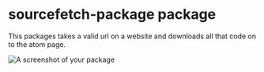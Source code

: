 # sourcefetch-package package

This packages takes a valid url on a website and downloads all that code on to the atom page.

![A screenshot of your package](screenshot.gif.gif)
